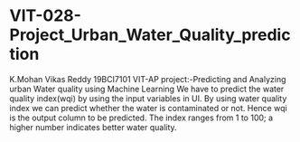 # VIT-028-Project_Urban_Water_Quality_prediction
K.Mohan Vikas Reddy
19BCI7101
VIT-AP
project:-Predicting and Analyzing urban Water quality using Machine Learning
We have to predict the water quality index(wqi) by using the input variables in UI. By using water quality index we can predict whether the water is contaminated or not. Hence wqi is the output column to be predicted. The index ranges from 1 to 100; a higher number indicates better water quality.


